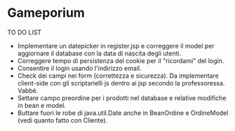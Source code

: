 # Gameporium

TO DO LIST
- Implementare un datepicker in register.jsp e correggere il model per aggiornare il database con la data di nascita degli utenti.
- Correggere tempo di persistenza del cookie per il "ricordami" del login.
- Consentire il login usando l'indirizzo email.
- Check dei campi nei form (correttezza e sicurezza). Da implementare client-side con gli scriptarielli js dentro ai jsp secondo la professoressa. Vabbè.
- Settare campo preordine per i prodotti nel database e relative modifiche in bean e model.
- Buttare fuori le robe di java.util.Date anche in BeanOrdine e OrdineModel (vedi quanto fatto con Cliente).
